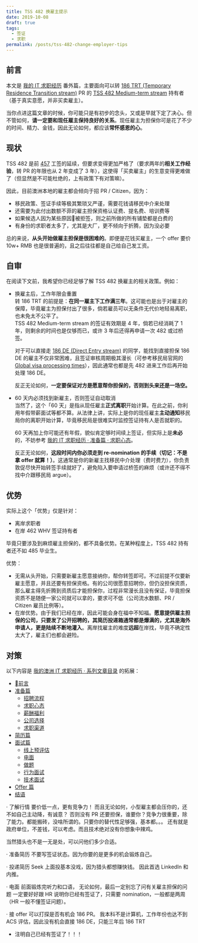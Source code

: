 ```yaml
---
title: TSS 482 换雇主提示
date: 2019-10-08
draft: true
tags:
  - 签证
  - 求职
permalink: /posts/tss-482-change-employer-tips
---
```


## 前言

本文是 [我的 IT 求职经历](../my-it-job-hunting-experience-in-australia/index.md) 番外篇，主要面向可以转 [186 TRT (Temporary Residence Transition stream)](https://immi.homeaffairs.gov.au/visas/getting-a-visa/visa-listing/employer-nomination-scheme-186/temporary-residence-transition-stream) PR 的 [TSS 482 Medium-term stream](https://immi.homeaffairs.gov.au/visas/getting-a-visa/visa-listing/temporary-skill-shortage-482/medium-term-stream) 持有者（基于真实意愿，并非买卖雇主）。

当你点进这篇文章的时候，你可能只是有初步的念头，又或是早就下定了决心。但不管如何，**请一定要和现任雇主保持良好的关系**。现任雇主为担保你可是花了不少的时间、精力、金钱，因此无论如何，都应该**常怀感恩的心**。

## 现状

TSS 482 是前 [457](https://immi.homeaffairs.gov.au/visas/getting-a-visa/visa-listing/repealed-visas/temporary-work-skilled-457) 工签的延续，但要求变得更加严格了（要求两年的**相关工作经验**，转 PR 的年限也从 2 年变成了 3 年），这使得「买卖雇主」的生意变得更难做了（但显然是不可能杜绝的，上有政策下有对策嘛）。

因此，目前澳洲本地的雇主都会倾向于招 PR / Citizen，因为：

* 移民政策、签证手续等极其繁琐又严谨，需要花钱请移民中介来处理
* 还需要为此付出数额不菲的雇主担保资格认证费、提名费、培训费等
* 如果候选人因为某些原因被拒签，则之前所做的所有铺垫都是白费的
* 有身份的求职者太多了，尤其是大厂，更不倾向于折腾，因为没必要

总的来说，**从头开始做雇主担保是很困难的**。即便是花钱买雇主，一个 offer 要价 10w+ RMB 也是很普遍的，且之后往往都是自己给自己发工资。

## 自审

在阅读下文前，我希望你已经足够了解 TSS 482 换雇主的相关政策。例如：

* 换雇主后，工作年限会重置  
  转 186 TRT 的前提是：**在同一雇主下工作满三年**。这可能也是出于对雇主的保障，毕竟雇主为担保付出了很多，倘若雇员可以无条件无代价地轻易离职，也未免太不公平了。  
  TSS 482 Medium-term stream 的签证有效期是 4 年，倘若已经消耗了 1 年，则剩余的时间也是仅够而已，或许 3 年后还得再申请一次 482 或过桥签。

  对于可以直接走 [186 DE (Direct Entry stream)](https://immi.homeaffairs.gov.au/visas/getting-a-visa/visa-listing/employer-nomination-scheme-186/direct-entry-stream) 的同学，能找到直接担保 186 DE 的雇主不仅非常困难，且签证审核周期极其漫长（可参考移民局官网的 [Global visa processing times](https://immi.homeaffairs.gov.au/visas/getting-a-visa/visa-processing-times/global-visa-processing-times)），因此通常也都是先 482 进来工作后再开始处理 186 DE。

  反正无论如何，**一定要保证对方是愿意帮你担保的，否则到头来还是一场空。**

* 60 天内必须找到新雇主，否则签证自动取消  
  当然了，这个「60 天」是指从现任雇主**正式离职**开始计算。在此之前，你利用年假带薪面试等都不算。从法律上讲，实际上是你的现任雇主**主动通知**移民局你的离职开始计算，毕竟移民局是很难实时监控签证持有人是否就职的。

  60 天再加上你可能还有年假，貌似肯定够时间续上签证，但实际上是**未必**的，不妨参考 [我的 IT 求职经历 · 准备篇 · 求职心态](../my-it-job-hunting-experience-in-australia/1-preparation/1-mentality.md)。

  反正无论如何，**这段时间内你必须走到 re-nomination 的手续（切记：不是拿 offer 就算！）**。这通常是你的新雇主找移民中介处理（费时费力），你负责敦促尽快开始转签手续就好了，避免陷入要申请过桥签的麻烦（或许还不得不找中介跟移民局 argue）。

## 优势

实际上这个「优势」仅是针对：

* 离岸求职者
* 在岸 462 WHV 签证持有者

毕竟只要涉及到麻烦雇主担保的，都不具备优势。在某种程度上，TSS 482 持有者还不如 485 毕业生。

优势：

* 无需从头开始，只需要新雇主愿意接纳你，帮你转签即可。不过前提不仅要新雇主愿意，并且还要有担保资格。有的公司很愿意招聘你，但仍没担保资质，那么雇主得先折腾到资质后才能担保你，过程非常漫长且没有保证，毕竟担保资质不是随便一家公司就可以拿的，要求可不低（公司流水数额、PR / Citizen 雇员比例等）。
* 在岸优势。由于我们已经在岸，因此可能会身在福中不知福。**愿意提供雇主担保的公司，只要发了公开招聘的，其简历投递箱通常都是爆满的，尤其是海外申请人，更是陆续不断地灌入**。离岸找雇主的难度**远超**在岸找，毕竟不确定性太大了，雇主们也都会避险。

## 对策

以下内容是 [我的澳洲 IT 求职经历 · 系列文章目录](../my-it-job-hunting-experience-in-australia/index.md) 的拓展：

* [前言](../my-it-job-hunting-experience-in-australia/0-preface/index.md)
* [准备篇](../my-it-job-hunting-experience-in-australia/1-preparation/index.md)
  * [招聘流程](../my-it-job-hunting-experience-in-australia/1-preparation/0-recruitment-process.md)
  * [求职心态](../my-it-job-hunting-experience-in-australia/1-preparation/1-mentality.md)
  * [薪酬福利](../my-it-job-hunting-experience-in-australia/1-preparation/2-remuneration-package.md)
  * [公司选择](../my-it-job-hunting-experience-in-australia/1-preparation/3-companies-of-choice.md)
  * [求职渠道](../my-it-job-hunting-experience-in-australia/1-preparation/4-job-seek-channels.md)
* [简历篇](../my-it-job-hunting-experience-in-australia/2-resume/index.md)
* [面试篇](../my-it-job-hunting-experience-in-australia/3-interviews/index.md)
  * [线上预评估](../my-it-job-hunting-experience-in-australia/3-interviews/0-online-assessments.md)
  * [电面](../my-it-job-hunting-experience-in-australia/3-interviews/1-phone-screening.md)
  * [做题](../my-it-job-hunting-experience-in-australia/3-interviews/2-coding-exercises.md)
  * [行为面试](../my-it-job-hunting-experience-in-australia/3-interviews/3_1-behavioral-interview.md)
  * [技术面试](../my-it-job-hunting-experience-in-australia/3-interviews/3_2-technical-interview.md)
* [Offer 篇](../my-it-job-hunting-experience-in-australia/4-offer/index.md)
* [结语](../my-it-job-hunting-experience-in-australia/5-postface/index.md)

· 了解行情
  要价低一点，更有竞争力！
  而且无论如何，小型雇主都会压你的，还不如自己主动降，有诚意？
  否则没有 PR 还要担保，谁要你？竞争力很重要，除了能力。都能搬砖，没啥所谓的。只要你的替代性足够强，基本都。。。
  还有就是政府单位，不差钱，可以考虑。而且技术绝对没有你想象中辣鸡。

  当然猎头也不是一无是处，可以问他们多少合适。

· 准备简历
    不要写签证状态。因为你要的是更多的机会锻炼自己。

· 投递简历
    Seek 上面投基本没戏，因为猎头都想赚快钱。
    因此首选 LinkedIn 和内推。

· 电面
  前面锻炼完听力和口语，
  无论如何，最后一定别忘了问有关雇主担保的问题
  一定要好好跟 HR 说明你已经有签证了，只需要 nomination，一般都是两周（HR 一般不懂签证问题）。

· 接 offer
  可以打探是否有机会 186 PR。
  我本科不是计算机，工作年份也达不到 ACS 评估，因此没有机会直接 186 DE，只能三年后 186 TRT

* 注明自己已经有签证了！！！
